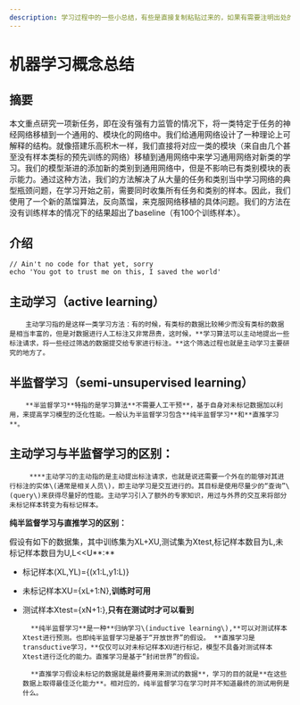 ```yaml
---
description: 学习过程中的一些小总结，有些是直接复制粘贴过来的，如果有需要注明出处的请联系！
---
```


# 机器学习概念总结

## 摘要

本文重点研究一项新任务，即在没有强有力监管的情况下，将一类特定于任务的神经网络移植到一个通用的、模块化的网络中。我们给通用网络设计了一种理论上可解释的结构。就像搭建乐高积木一样，我们直接将对应一类的模块（来自由几个甚至没有样本类标的预先训练的网络）移植到通用网络中来学习通用网络对新类的学习。我们的模型渐进的添加新的类别到通用网络中，但是不影响已有类别模块的表示能力。通过这种方法，我们的方法解决了从大量的任务和类别当中学习网络的典型瓶颈问题，在学习开始之前，需要同时收集所有任务和类别的样本。因此，我们使用了一个新的蒸馏算法，反向蒸馏，来克服网络移植的具体问题。我们的方法在没有训练样本的情况下的结果超出了baseline（有100个训练样本）。

## 介绍



```
// Ain't no code for that yet, sorry
echo 'You got to trust me on this, I saved the world'
```

## 主动学习（active learning）

        主动学习指的是这样一类学习方法：有的时候，有类标的数据比较稀少而没有类标的数据是相当丰富的，但是对数据进行人工标注又非常昂贵，这时候，**学习算法可以主动地提出一些标注请求，将一些经过筛选的数据提交给专家进行标注。**这个筛选过程也就是主动学习主要研究的地方了。

## 半监督学习（semi-unsupervised learning）

        **半监督学习**特指的是学习算法**不需要人工干预**，基于自身对未标记数据加以利用，来提高学习模型的泛化性能。一般认为半监督学习包含**纯半监督学习**和**直推学习**。

## **主动学习与半监督学习的区别：**

         ****主动学习的主动指的是主动提出标注请求，也就是说还需要一个外在的能够对其进行标注的实体\(通常是相关人员\)，即主动学习是交互进行的。其目标是使用尽量少的“查询”\(query\)来获得尽量好的性能。主动学习引入了额外的专家知识，用过与外界的交互来将部分未标记样本转变为有标记样本。

 **纯半监督学习与直推学习的区别：**

 假设有如下的数据集，其中训练集为XL+XU,测试集为Xtest,标记样本数目为L,未标记样本数目为U,L&lt;&lt;U**:**

*  标记样本\(XL,YL\)={\(x1:L,y1:L\)}　
* 未标记样本XU={xL+1:N},**训练时可用**
* 测试样本Xtest={xN+1:},**只有在测试时才可以看到**

        **纯半监督学习**是一种**归纳学习\(inductive learning\),**可以对测试样本Xtest进行预测。也即纯半监督学习是基于“开放世界”的假设。 **直推学习是transductive学习，**仅仅可以对未标记样本XU进行标记，模型不具备对测试样本Xtest进行泛化的能力。直推学习是基于“封闭世界”的假设。

        **直推学习假设未标记的数据就是最终要用来测试的数据**，学习的目的就是**在这些数据上取得最佳泛化能力**。相对应的，纯半监督学习在学习时并不知道最终的测试用例是什么。

